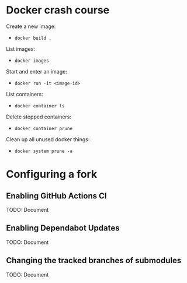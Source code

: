 # Docker crash course

Create a new image:
- `docker build .`

List images:
- `docker images`

Start and enter an image:
- `docker run -it <image-id>`

List containers:
- `docker container ls`

Delete stopped containers:
- `docker container prune`

Clean up all unused docker things:
- `docker system prune -a`

# Configuring a fork

## Enabling GitHub Actions CI
TODO: Document

## Enabling Dependabot Updates
TODO: Document

## Changing the tracked branches of submodules
TODO: Document
